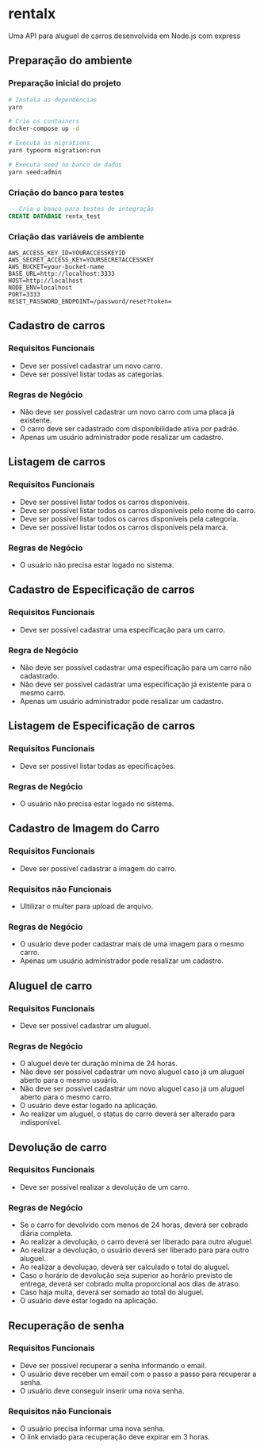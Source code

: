 # rentalx
Uma API para aluguel de carros desenvolvida em Node.js com express

## Preparação do ambiente

### Preparação inicial do projeto
```sh
# Instala as dependências
yarn

# Cria os containers
docker-compose up -d

# Executa as migrations
yarn typeorm migration:run

# Executa seed no banco de dados
yarn seed:admin
```

### Criação do banco para testes
```sql
-- Cria o banco para testes de integração
CREATE DATABASE rentx_test
```

### Criação das variáveis de ambiente
```env
AWS_ACCESS_KEY_ID=YOURACCESSKEYID
AWS_SECRET_ACCESS_KEY=YOURSECRETACCESSKEY
AWS_BUCKET=your-bucket-name
BASE_URL=http://localhost:3333
HOST=http://localhost
NODE_ENV=localhost
PORT=3333
RESET_PASSWORD_ENDPOINT=/password/reset?token=
```

## Cadastro de carros
### Requisitos Funcionais
- Deve ser possível cadastrar um novo carro.
- Deve ser possível listar todas as categorias.

### Regras de Negócio
- Não deve ser possível cadastrar um novo carro com uma placa já existente.
- O carro deve ser cadastrado com disponibilidade ativa por padrão.
- Apenas um usuário administrador pode resalizar um cadastro.

## Listagem de carros
### Requisitos Funcionais
- Deve ser possível listar todos os carros disponíveis.
- Deve ser possível listar todos os carros disponíveis pelo nome do carro.
- Deve ser possível listar todos os carros disponíveis pela categoria.
- Deve ser possível listar todos os carros disponíveis pela marca.

### Regras de Negócio
- O usuário não precisa estar logado no sistema.

## Cadastro de Especificação de carros
### Requisitos Funcionais
- Deve ser possível cadastrar uma especificação para um carro.

### Regra de Negócio
- Não deve ser possível cadastrar uma especificação para um carro não cadastrado.
- Não deve ser possível cadastrar uma especificação já existente para o mesmo carro.
- Apenas um usuário administrador pode resalizar um cadastro.

## Listagem de Especificação de carros
### Requisitos Funcionais
- Deve ser possível listar todas as epecificações.

### Regras de Negócio
- O usuário não precisa estar logado no sistema.

## Cadastro de Imagem do Carro
### Requisitos Funcionais
- Deve ser possível cadastrar a imagem do carro.

### Requisitos não Funcionais
- Ultilizar o multer para upload de arquivo.

### Regras de Negócio
- O usuário deve poder cadastrar mais de uma imagem para o mesmo carro.
- Apenas um usuário administrador pode resalizar um cadastro.

## Aluguel de carro
### Requisitos Funcionais
- Deve ser possível cadastrar um aluguel.

### Regras de Negócio
- O aluguel deve ter duração mínima de 24 horas.
- Não deve ser possível cadastrar um novo aluguel caso já um aluguel aberto para o mesmo usuário.
- Não deve ser possível cadastrar um novo aluguel caso já um aluguel aberto para o mesmo carro.
- O usuário deve estar logado na aplicação.
- Ao realizar um aluguel, o status do carro deverá ser alterado para indisponível.

## Devolução de carro
### Requisitos Funcionais
- Deve ser possível realizar a devolução de um carro.

### Regras de Negócio
- Se o carro for devolvido com menos de 24 horas, deverá ser cobrado diária completa.
- Ao realizar a devolução, o carro deverá ser liberado para outro aluguel.
- Ao realizar a devolução, o usuário deverá ser liberado para para outro aluguel.
- Ao realizar a devoluçao, deverá ser calculado o total do aluguel.
- Caso o horário de devolução seja superior ao horário previsto de entrega, deverá ser cobrado
multa proporcional aos dias de atraso.
- Caso haja multa, deverá ser somado ao total do aluguel.
- O usuário deve estar logado na aplicação.

## Recuperação de senha
### Requisitos Funcionais
- Deve ser possível recuperar a senha informando o email.
- O usuário deve receber um email com o passo a passo para recuperar a senha.
- O usuário deve conseguir inserir uma nova senha.

### Requisitos não Funcionais
- O usuário precisa informar uma nova senha.
- O link enviado para recuperação deve expirar em 3 horas.
